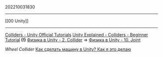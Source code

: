 202210031830
***
[[00 Unity]]
***
[Colliders - Unity Official Tutorials](https://youtu.be/bh9ArKrPY8w)
[Unity Explained - Colliders - Beginner Tutorial](https://youtu.be/S0MXZ6AXzTE)
**(!)** [Физика в Unity - 2. Collider](https://youtu.be/aupWypQzjV4)
=> [Физика в Unity - 10. Joint](https://youtu.be/C8evrkExl34)

*Wheel Collider*
[Как сделать машину в Unity? Как я это делаю](https://youtu.be/FXQm4S-PtL4)
